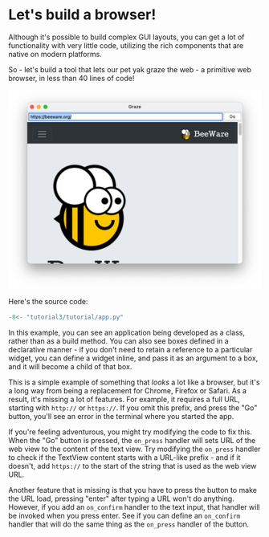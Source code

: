 # Let's build a browser!

Although it's possible to build complex GUI layouts, you can get a lot
of functionality with very little code, utilizing the rich components
that are native on modern platforms.

So - let's build a tool that lets our pet yak graze the web - a
primitive web browser, in less than 40 lines of code!

![image](screenshots/tutorial-3.png)

Here's the source code:

```python
-8<- "tutorial3/tutorial/app.py"
```

In this example, you can see an application being developed as a class,
rather than as a build method. You can also see boxes defined in a
declarative manner - if you don't need to retain a reference to a
particular widget, you can define a widget inline, and pass it as an
argument to a box, and it will become a child of that box.

This is a simple example of something that *looks* a lot like a browser,
but it's a long way from being a replacement for Chrome, Firefox or
Safari. As a result, it's missing a lot of features. For example, it
requires a full URL, starting with `http://` or `https://`. If you omit
this prefix, and press the "Go" button, you'll see an error in the
terminal where you started the app.

If you're feeling adventurous, you might try modifying the code to fix
this. When the "Go" button is pressed, the `on_press` handler will sets
URL of the web view to the content of the text view. Try modifying the
`on_press` handler to check if the TextView content starts with a
URL-like prefix - and if it doesn't, add `https://` to the start of the
string that is used as the web view URL.

Another feature that is missing is that you have to press the button to
make the URL load, pressing "enter" after typing a URL won't do
anything. However, if you add an `on_confirm` handler to the text input,
that handler will be invoked when you press enter. See if you can define
an `on_confirm` handler that will do the same thing as the `on_press`
handler of the button.
